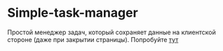 # Simple-task-manager
Простой менеджер задач, который сохраняет данные на клиентской стороне (даже при закрытии страницы).
Попробуйте [тут](http://alfimois.me/Simple-task-manager/)
